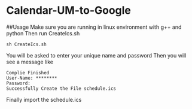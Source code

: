 Calendar-UM-to-Google
=====================
##Usage
Make sure you are running in linux environment with g++ and python
Then run CreateIcs.sh
  
    sh CreateIcs.sh
    
You will be asked to enter your unique name and password
Then you will see a message like
    
    Complie Finished
    User-Name: ********
    Password:
    Successfully Create the File schedule.ics


Finally import the schedule.ics 


